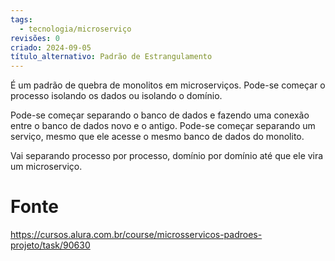 ```yaml
---
tags:
  - tecnologia/microserviço
revisões: 0
criado: 2024-09-05
título_alternativo: Padrão de Estrangulamento
---
```

É um padrão de quebra de monolitos em microserviços. Pode-se começar o processo isolando os dados ou isolando o domínio.

Pode-se começar separando o banco de dados e fazendo uma conexão entre o banco de dados novo e o antigo.
Pode-se começar separando um serviço, mesmo que ele acesse o mesmo banco de dados do monolito. 

Vai separando processo por processo, domínio por domínio até que ele vira um microserviço. 
# Fonte
https://cursos.alura.com.br/course/microsservicos-padroes-projeto/task/90630